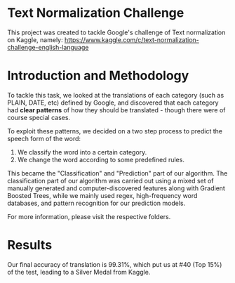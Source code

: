 # Text Normalization Challenge

This project was created to tackle Google's challenge of Text normalization on Kaggle, namely:
https://www.kaggle.com/c/text-normalization-challenge-english-language

# Introduction and Methodology

To tackle this task, we looked at the translations of each category (such as PLAIN, DATE, etc) defined by Google, and discovered that each category had **clear patterns** of how they should be translated - though there were of course special cases.

To exploit these patterns, we decided on a two step process to predict the speech form of the word: 

1. We classify the word into a certain category.
2. We change the word according to some predefined rules.

This became the "Classification" and "Prediction" part of our algorithm. The classification part of our algorithm was carried out using a mixed set of manually generated and computer-discovered features along with Gradient Boosted Trees, while we mainly used regex, high-frequency word databases, and pattern recognition for our prediction models.

For more information, please visit the respective folders.

# Results

Our final accuracy of translation is 99.31%, which put us at #40 (Top 15%) of the test, leading to a Silver Medal from Kaggle.
